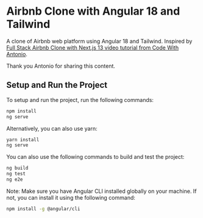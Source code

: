 # Airbnb Clone with Angular 18 and Tailwind

A clone of Airbnb web platform using Angular 18 and Tailwind.
Inspired by [Full Stack Airbnb Clone with Next.js 13 video tutorial from Code With Antonio](https://youtu.be/c_-b_isI4vg?si=i2JifFvtbevs_LRb).

Thank you Antonio for sharing this content.

## Setup and Run the Project

To setup and run the project, run the following commands:

```bash
npm install
ng serve
```

Alternatively, you can also use yarn:

```bash
yarn install
ng serve
```

You can also use the following commands to build and test the project:

```bash
ng build
ng test
ng e2e
```

Note: Make sure you have Angular CLI installed globally on your machine. If not, you can install it using the following command:

```bash
npm install -g @angular/cli
```
